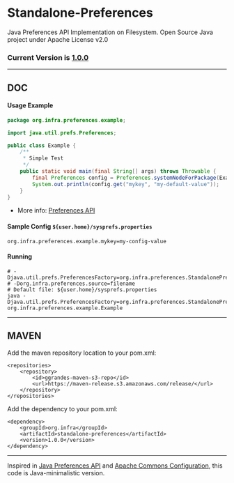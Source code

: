 # Standalone-Preferences

Java Preferences API Implementation on Filesystem. Open Source Java project under Apache License v2.0

### Current Version is [1.0.0](https://maven-release.s3.amazonaws.com/release/org/infra/standalone-preferences/1.0.0/standalone-preferences-1.0.0.jar)

---

## DOC


#### Usage Example

```java
package org.infra.preferences.example;

import java.util.prefs.Preferences;

public class Example {
	/**
	 * Simple Test
	 */
	public static void main(final String[] args) throws Throwable {
		final Preferences config = Preferences.systemNodeForPackage(Example.class);
		System.out.println(config.get("mykey", "my-default-value"));
	}
}
```

* More info: [Preferences API](http://docs.oracle.com/javase/7/docs/api/java/util/prefs/Preferences.html)


#### Sample Config ```${user.home}/sysprefs.properties```

```properties
org.infra.preferences.example.mykey=my-config-value
```


#### Running

```
# -Djava.util.prefs.PreferencesFactory=org.infra.preferences.StandalonePreferencesFactory
# -Dorg.infra.preferences.source=filename
# Default file: ${user.home}/sysprefs.properties
java -Djava.util.prefs.PreferencesFactory=org.infra.preferences.StandalonePreferencesFactory org.infra.preferences.example.Example
```


---

## MAVEN

Add the maven repository location to your pom.xml: 

    <repositories>
        <repository>
            <id>ggrandes-maven-s3-repo</id>
            <url>https://maven-release.s3.amazonaws.com/release/</url>
        </repository>
    </repositories>

Add the dependency to your pom.xml:

    <dependency>
        <groupId>org.infra</groupId>
        <artifactId>standalone-preferences</artifactId>
        <version>1.0.0</version>
    </dependency>

---
Inspired in [Java Preferences API](http://docs.oracle.com/javase/7/docs/technotes/guides/preferences/index.html) and [Apache Commons Configuration](http://commons.apache.org/configuration/), this code is Java-minimalistic version.
